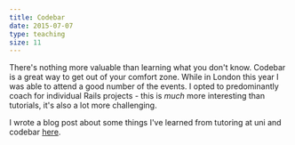 ```yaml
---
title: Codebar
date: 2015-07-07
type: teaching
size: 11
---
```

There's nothing more valuable than learning what you don't know. Codebar is a great way to get out of your comfort zone. While in London this year I was able to attend a good number of the events. I opted to predominantly coach for individual Rails projects - this is *much* more interesting than tutorials, it's also a lot more challenging.

I wrote a blog post about some things I've learned from tutoring at uni and codebar [here](/blog/2015/08/25/codebar.html).
